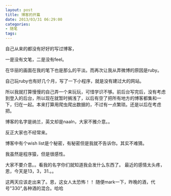 ```yaml
---
layout: post
title: 博客的开篇
date: 2013/03/31 06:29:00
categories:
- 随笔
tags:
---
```


自己从来的都没有好好的写过博客，

一是没有文笔，二是没有feel。

在华丽的画面在我的笔下也是那么的平淡。而再次让我从弄微博的原因是ruby。

自己玩ruby也有好几个月，写了一下小程序，就是没有建过大的网站。

所以我就打算慢慢的自己弄一个来玩玩，可惜学识不够。前后台写完后，没有考虑到登入的后台，所以现在就暂时搁浅了，以后有空了把所有地方的博客都集和一下，归在一起。本来打算用爬虫爬出数据的，不过有一点繁琐。还是以后在考虑把。

博客的名字是纳兰，英文却是naaln，大家不雅介意。。

反正大家也不经常来。

博客中有个wish list是个秘密，有秘密但是我就不告诉你。其实不难猜。

我虽然是程序猿，但是很感性。

大家不要介意。。看我的名字你们就知道我会发什么东西了。 最近的感情太头疼，恩，今天是13，3，31.。。

这两天应该走出来了。恩，这女人太恐怖！！ 随便mark一下，昨晚的酒，代号"330",各种酒的混合。哈哈
